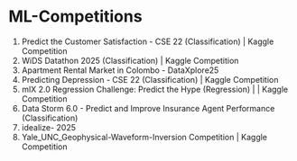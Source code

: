 # ML-Competitions

1) Predict the Customer Satisfaction - CSE 22 (Classification) | Kaggle Competition
2) WiDS Datathon 2025 (Classification) | Kaggle Competition
3) Apartment Rental Market in Colombo - DataXplore25 
4) Predicting Depression - CSE 22 (Classification) | Kaggle Competition
5) mlX 2.0 Regression Challenge: Predict the Hype (Regression) | | Kaggle Competition
6) Data Storm 6.0 - Predict and Improve Insurance Agent Performance (Classification)
7) idealize- 2025
8) Yale_UNC_Geophysical-Waveform-Inversion Competition | Kaggle Competition

